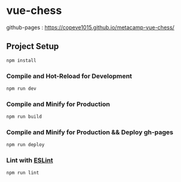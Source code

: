 # vue-chess

github-pages : https://copeve1015.github.io/metacamp-vue-chess/

## Project Setup

```sh
npm install
```

### Compile and Hot-Reload for Development

```sh
npm run dev
```

### Compile and Minify for Production

```sh
npm run build
```

### Compile and Minify for Production && Deploy gh-pages

```sh
npm run deploy
```

### Lint with [ESLint](https://eslint.org/)

```sh
npm run lint
```
